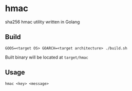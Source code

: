# hmac
sha256 hmac utility written in Golang 

## Build
`GOOS=<target OS> GOARCH=<target architecture> ./build.sh`

Built binary will be located at `target/hmac` 

## Usage
`hmac <key> <message>`
